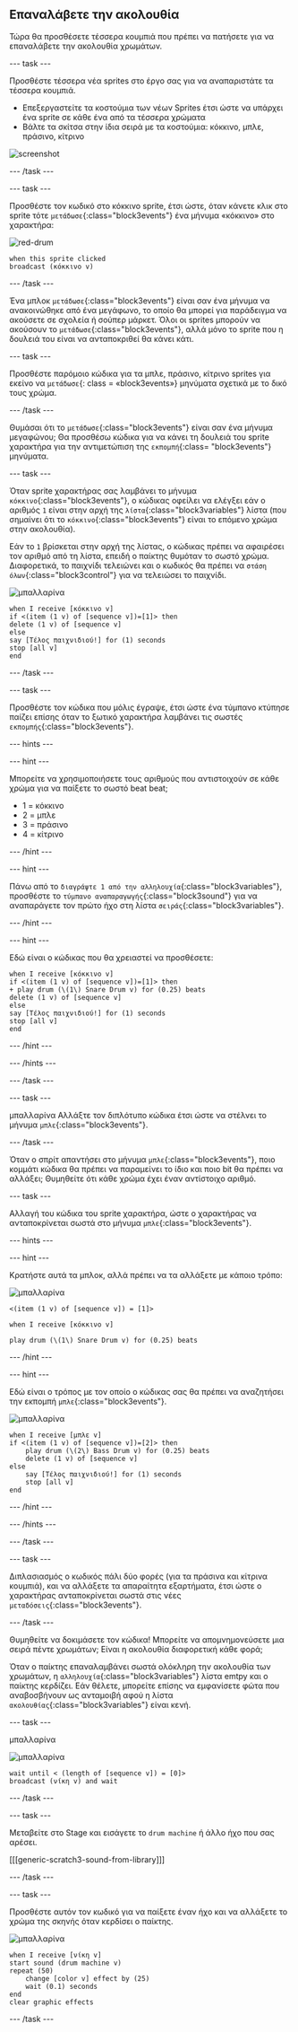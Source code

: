 ## Επαναλάβετε την ακολουθία

Τώρα θα προσθέσετε τέσσερα κουμπιά που πρέπει να πατήσετε για να επαναλάβετε την ακολουθία χρωμάτων.

--- task ---

Προσθέστε τέσσερα νέα sprites στο έργο σας για να αναπαριστάτε τα τέσσερα κουμπιά.

+ Επεξεργαστείτε τα κοστούμια των νέων Sprites έτσι ώστε να υπάρχει ένα sprite σε κάθε ένα από τα τέσσερα χρώματα
+ Βάλτε τα σκίτσα στην ίδια σειρά με τα κοστούμια: κόκκινο, μπλε, πράσινο, κίτρινο

![screenshot](images/colour-drums.png)

--- /task ---

--- task ---

Προσθέστε τον κωδικό στο κόκκινο sprite, έτσι ώστε, όταν κάνετε κλικ στο sprite τότε `μετάδωσε`{:class="block3events"} ένα μήνυμα «κόκκινο» στο χαρακτήρα:

![red-drum](images/red_drum.png)

```blocks3
when this sprite clicked
broadcast (κόκκινο v)
```

--- /task ---

Ένα μπλοκ `μετάδωσε`{:class="block3events"} είναι σαν ένα μήνυμα να ανακοινώθηκε από ένα μεγάφωνο, το οποίο θα μπορεί για παράδειγμα να ακούσετε σε σχολεία ή σούπερ μάρκετ. Όλοι οι sprites μπορούν να ακούσουν το `μετάδωσε`{:class="block3events"}, αλλά μόνο το sprite που η δουλειά του είναι να ανταποκριθεί θα κάνει κάτι.

--- task ---

Προσθέστε παρόμοιο κώδικα για τα μπλε, πράσινο, κίτρινο sprites για εκείνο να `μετάδωσε`{: class = «block3events»} μηνύματα σχετικά με το δικό τους χρώμα.

--- /task ---

Θυμάσαι ότι το `μετάδωσε`{:class="block3events"} είναι σαν ένα μήνυμα μεγαφώνου; Θα προσθέσω κώδικα για να κάνει τη δουλειά του sprite χαρακτήρα για την αντιμετώπιση της `εκπομπή`{:class= "block3events"} μηνύματα.

--- task ---

Όταν sprite χαρακτήρας σας λαμβάνει το μήνυμα `κόκκινο`{:class="block3events"}, ο κώδικας οφείλει να ελέγξει εάν ο αριθμός `1` είναι στην αρχή της `λίστα`{:class="block3variables"} λίστα (που σημαίνει ότι το `κόκκινο`{:class="block3events"} είναι το επόμενο χρώμα στην ακολουθία).

Εάν το `1` βρίσκεται στην αρχή της λίστας, ο κώδικας πρέπει να αφαιρέσει τον αριθμό από τη λίστα, επειδή ο παίκτης θυμόταν το σωστό χρώμα. Διαφορετικά, το παιχνίδι τελειώνει και ο κωδικός θα πρέπει να `στάση όλων`{:class="block3control"} για να τελειώσει το παιχνίδι.

![μπαλλαρίνα](images/ballerina.png)

```blocks3
when I receive [κόκκινο v]
if <(item (1 v) of [sequence v])=[1]> then
delete (1 v) of [sequence v]
else
say [Τέλος παιχνιδιού!] for (1) seconds
stop [all v]
end
```

--- /task ---

--- task ---

Προσθέστε τον κώδικα που μόλις έγραψε, έτσι ώστε ένα τύμπανο κτύπησε παίζει επίσης όταν το ξωτικό χαρακτήρα λαμβάνει τις σωστές `εκπομπής`{:class="block3events"}.

--- hints ---

--- hint ---

Μπορείτε να χρησιμοποιήσετε τους αριθμούς που αντιστοιχούν σε κάθε χρώμα για να παίξετε το σωστό beat beat;

+ 1 = κόκκινο
+ 2 = μπλε
+ 3 = πράσινο
+ 4 = κίτρινο

--- /hint ---

--- hint ---

Πάνω από το `διαγράψτε 1 από την αλληλουχία`{:class="block3variables"}, προσθέστε το `τύμπανο αναπαραγωγής`{:class="block3sound"} για να αναπαράγετε τον πρώτο ήχο στη λίστα `σειράς`{:class="block3variables"}.

--- /hint ---

--- hint ---

Εδώ είναι ο κώδικας που θα χρειαστεί να προσθέσετε:

```blocks3
when I receive [κόκκινο v]
if <(item (1 v) of [sequence v])=[1]> then
+ play drum (\(1\) Snare Drum v) for (0.25) beats
delete (1 v) of [sequence v]
else
say [Τέλος παιχνιδιού!] for (1) seconds
stop [all v]
end
```

--- /hint ---

--- /hints ---

--- /task ---

--- task ---

μπαλλαρίνα Αλλάξτε τον διπλότυπο κώδικα έτσι ώστε να στέλνει το μήνυμα `μπλε`{:class="block3events"}.

--- /task ---

Όταν ο σπρίτ απαντήσει στο μήνυμα `μπλε`{:class="block3events"}, ποιο κομμάτι κώδικα θα πρέπει να παραμείνει το ίδιο και ποιο bit θα πρέπει να αλλάξει; Θυμηθείτε ότι κάθε χρώμα έχει έναν αντίστοιχο αριθμό.

--- task ---

Αλλαγή του κώδικα του sprite χαρακτήρα, ώστε ο χαρακτήρας να ανταποκρίνεται σωστά στο μήνυμα `μπλε`{:class="block3events"}.

--- hints ---

--- hint ---

Κρατήστε αυτά τα μπλοκ, αλλά πρέπει να τα αλλάξετε με κάποιο τρόπο:

![μπαλλαρίνα](images/ballerina.png)

```blocks3
<(item (1 v) of [sequence v]) = [1]>

when I receive [κόκκινο v]

play drum (\(1\) Snare Drum v) for (0.25) beats
```

--- /hint ---

--- hint ---

Εδώ είναι ο τρόπος με τον οποίο ο κώδικας σας θα πρέπει να αναζητήσει την εκπομπή `μπλε`{:class="block3events"}.

![μπαλλαρίνα](images/ballerina.png)

```blocks3
when I receive [μπλε v]
if <(item (1 v) of [sequence v])=[2]> then
	play drum (\(2\) Bass Drum v) for (0.25) beats
	delete (1 v) of [sequence v]
else
	say [Τέλος παιχνιδιού!] for (1) seconds
	stop [all v]
end
```

--- /hint ---

--- /hints ---

--- /task ---

--- task ---

Διπλασιασμός ο κωδικός πάλι δύο φορές (για τα πράσινα και κίτρινα κουμπιά), και να αλλάξετε τα απαραίτητα εξαρτήματα, έτσι ώστε ο χαρακτήρας ανταποκρίνεται σωστά στις νέες `μεταδόσεις`{:class="block3events"}.

--- /task ---

Θυμηθείτε να δοκιμάσετε τον κώδικα! Μπορείτε να απομνημονεύσετε μια σειρά πέντε χρωμάτων; Είναι η ακολουθία διαφορετική κάθε φορά;

Όταν ο παίκτης επαναλαμβάνει σωστά ολόκληρη την ακολουθία των χρωμάτων, η `αλληλουχία`{:class="block3variables"} λίστα emtpy και ο παίκτης κερδίζει. Εάν θέλετε, μπορείτε επίσης να εμφανίσετε φώτα που αναβοσβήνουν ως ανταμοιβή αφού η λίστα `ακολουθίας`{:class="block3variables"} είναι κενή.

--- task ---

μπαλλαρίνα

![μπαλλαρίνα](images/ballerina.png)

```blocks3
wait until < (length of [sequence v]) = [0]>
broadcast (νίκη v) and wait
```

--- /task ---

--- task ---

Μεταβείτε στο Stage και εισάγετε το `drum machine` ή άλλο ήχο που σας αρέσει.

[[[generic-scratch3-sound-from-library]]]

--- /task ---

--- task ---

Προσθέστε αυτόν τον κωδικό για να παίξετε έναν ήχο και να αλλάξετε το χρώμα της σκηνής όταν κερδίσει ο παίκτης.

![μπαλλαρίνα](images/stage.png)

```blocks3
when I receive [νίκη v]
start sound (drum machine v)
repeat (50)
	change [color v] effect by (25)
	wait (0.1) seconds
end
clear graphic effects
```

--- /task ---